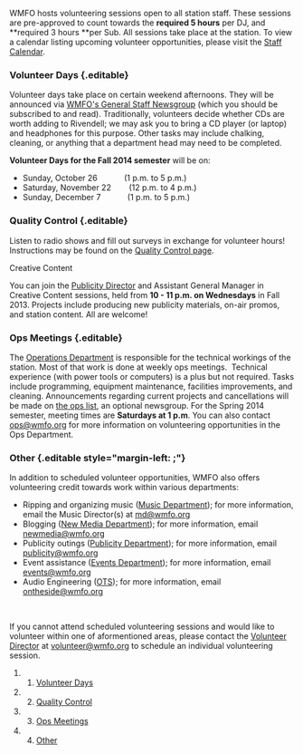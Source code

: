 WMFO hosts volunteering sessions open to all station staff. These
sessions are pre-approved to count towards the **required 5 hours** per
DJ, and **required 3 hours **per Sub. All sessions take place at the
station. To view a calendar listing upcoming volunteer opportunities,
please visit the [Staff
Calendar](https://wiki.wmfo.org/Staff_Info/Staff_Calendar "Staff Calendar").

### Volunteer Days {.editable}

Volunteer days take place on certain weekend afternoons. They will be
announced via [WMFO's General Staff
Newsgroup](https://wiki.wmfo.org/Staff_Info/Staff_Newsgroups "Staff Newsgroups") (which
you should be subscribed to and read). Traditionally, volunteers decide
whether CDs are worth adding to Rivendell; we may ask you to bring a CD
player (or laptop) and headphones for this purpose. Other tasks may
include chalking, cleaning, or anything that a department head may need
to be completed.

**Volunteer Days for the Fall 2014 semester** will be on:

-   Sunday, October 26            (1 p.m. to 5 p.m.)
-   Saturday, November 22        (12 p.m. to 4 p.m.)
-   Sunday, December 7            (1 p.m. to 5 p.m.)

### Quality Control {.editable}

Listen to radio shows and fill out surveys in exchange for volunteer
hours! Instructions may be found on the [Quality Control
page](https://wiki.wmfo.org/Staff_Info/Quality_Control "Quality Control").

Creative Content

You can join the [Publicity
Director](https://wiki.wmfo.org/About_WMFO/Executive_Board/Publicity_Dept. "Publicity Dept.")
and Assistant General Manager in Creative Content sessions, held from
**10 - 11 p.m. on Wednesdays** in Fall 2013. Projects include producing
new publicity materials, on-air promos, and station content. All are
welcome!

### Ops Meetings {.editable}

The [Operations
Department](https://wiki.wmfo.org/About_WMFO/Executive_Board/Operations_Dept. "Operations Dept.")
is responsible for the technical workings of the station. Most of that
work is done at weekly ops meetings.  Technical experience (with power
tools or computers) is a plus but not required. Tasks include
programming, equipment maintenance, facilities improvements, and
cleaning. Announcements regarding current projects and cancellations
will be made on [the ops
list](http://groups.google.com/group/wmfo-ops "http://groups.google.com/group/wmfo-ops"),
an optional newsgroup. For the Spring 2014 semester, meeting times are
**Saturdays at 1 p.m**. You can also contact
[ops@wmfo.org](mailto:ops@wmfo.org "ops@wmfo.org") for more information
on volunteering opportunities in the Ops Department.

### Other {.editable style="margin-left: ;"}

In addition to scheduled volunteer opportunities, WMFO also offers
volunteering credit towards work within various departments:

-   Ripping and organizing music ([Music
    Department](https://wiki.wmfo.org/Music_Department "Music Department"));
    for more information, email the Music Director(s) at
    [md@wmfo.org](mailto:md@wmfo.org "mailto:md@wmfo.org")
-   Blogging ([New Media
    Department](https://wiki.wmfo.org/About_WMFO/Executive_Board/Publicity_Dept./New_Media_Office "New Media Office"));
    for more information, email
    [newmedia@wmfo.org](mailto:newmedia@wmfo.org "mailto:newmedia@wmfo.org")
-   Publicity outings ([Publicity
    Department](https://wiki.wmfo.org/About_WMFO/Executive_Board/Publicity_Dept. "Publicity Dept."));
    for more information, email
    [publicity@wmfo.org](mailto:publicity@wmfo.org "mailto:publicity@wmfo.org")
-   Event assistance ([Events
    Department](https://wiki.wmfo.org/About_WMFO/Events "Events")); for
    more information, email
    [events@wmfo.org](mailto:events@wmfo.org "mailto:events@wmfo.org")
-   Audio Engineering
    ([OTS](https://wiki.wmfo.org/About_WMFO/Executive_Board/GM's_Office/Business_Dept. "Business Dept."));
    for more information, email
    [ontheside@wmfo.org](mailto:ontheside@wmfo.org "mailto:ontheside@wmfo.org")

 

If you cannot attend scheduled volunteering sessions and would like to
volunteer within one of aformentioned areas, please contact the
[Volunteer
Director](https://wiki.wmfo.org/About_WMFO/Executive_Board/Program_Dept./Volunteering_Dept. "Volunteering Dept.") at
[volunteer@wmfo.org](mailto:volunteer@wmfo.org "mailto:volunteer@wmfo.org")
to schedule an individual volunteering session.

1.  1. [Volunteer Days](#Volunteer_Days)
2.  2. [Quality Control](#Quality_Control)
3.  3. [Ops Meetings](#Ops_Meetings)
4.  4. [Other](#Other)

